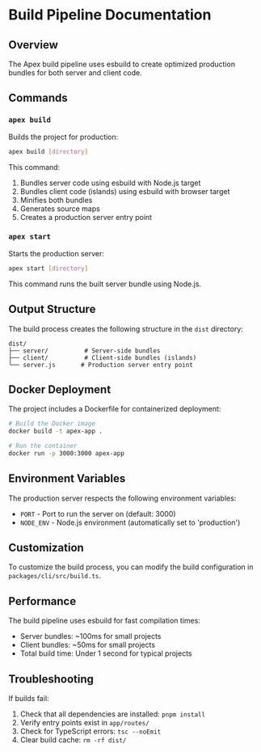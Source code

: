 # Build Pipeline Documentation

## Overview

The Apex build pipeline uses esbuild to create optimized production bundles for both server and client code.

## Commands

### `apex build`

Builds the project for production:

```bash
apex build [directory]
```

This command:
1. Bundles server code using esbuild with Node.js target
2. Bundles client code (islands) using esbuild with browser target
3. Minifies both bundles
4. Generates source maps
5. Creates a production server entry point

### `apex start`

Starts the production server:

```bash
apex start [directory]
```

This command runs the built server bundle using Node.js.

## Output Structure

The build process creates the following structure in the `dist` directory:

```
dist/
├── server/          # Server-side bundles
├── client/          # Client-side bundles (islands)
└── server.js       # Production server entry point
```

## Docker Deployment

The project includes a Dockerfile for containerized deployment:

```bash
# Build the Docker image
docker build -t apex-app .

# Run the container
docker run -p 3000:3000 apex-app
```

## Environment Variables

The production server respects the following environment variables:

- `PORT` - Port to run the server on (default: 3000)
- `NODE_ENV` - Node.js environment (automatically set to 'production')

## Customization

To customize the build process, you can modify the build configuration in `packages/cli/src/build.ts`.

## Performance

The build pipeline uses esbuild for fast compilation times:
- Server bundles: ~100ms for small projects
- Client bundles: ~50ms for small projects
- Total build time: Under 1 second for typical projects

## Troubleshooting

If builds fail:
1. Check that all dependencies are installed: `pnpm install`
2. Verify entry points exist in `app/routes/`
3. Check for TypeScript errors: `tsc --noEmit`
4. Clear build cache: `rm -rf dist/`